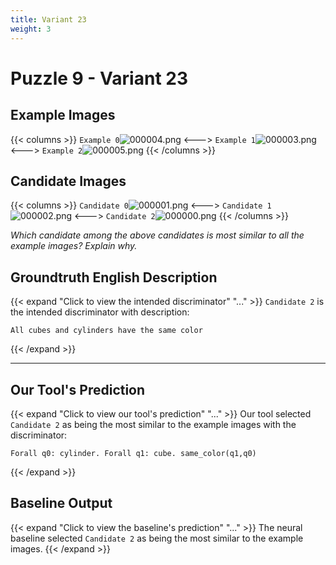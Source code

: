 ```yaml
---
title: Variant 23
weight: 3
---
```


# Puzzle 9 - Variant 23

## Example Images
{{< columns >}}
`Example 0`![000004.png](/clevr-variants/assimilation/fovariant-23/render/images/CLEVR_val_000004.png)
<--->
`Example 1`![000003.png](/clevr-variants/assimilation/fovariant-23/render/images/CLEVR_val_000003.png)
<--->
`Example 2`![000005.png](/clevr-variants/assimilation/fovariant-23/render/images/CLEVR_val_000005.png)
{{< /columns >}}

## Candidate Images
{{< columns >}}
`Candidate 0`![000001.png](/clevr-variants/assimilation/fovariant-23/render/images/CLEVR_val_000001.png)
<--->
`Candidate 1`![000002.png](/clevr-variants/assimilation/fovariant-23/render/images/CLEVR_val_000002.png)
<--->
`Candidate 2`![000000.png](/clevr-variants/assimilation/fovariant-23/render/images/CLEVR_val_000000.png)
{{< /columns >}}

*Which candidate among the above candidates is most similar to all the example images? Explain why.*

## Groundtruth English Description

{{< expand "Click to view the intended discriminator" "..." >}}
`Candidate 2` is the intended discriminator with description:
```plaintext 
All cubes and cylinders have the same color
```
{{< /expand >}}

---



## Our Tool's Prediction

{{< expand "Click to view our tool's prediction" "..." >}}
Our tool selected `Candidate 2` as being the most similar to the example images with the discriminator:
```plaintext
Forall q0: cylinder. Forall q1: cube. same_color(q1,q0)
```
{{< /expand >}}



## Baseline Output

{{< expand "Click to view the baseline's prediction" "..." >}}
The neural baseline selected `Candidate 2` as being the most similar to the example images.
{{< /expand >}}

